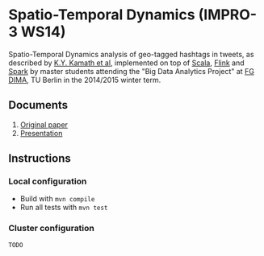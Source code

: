 Spatio-Temporal Dynamics (IMPRO-3 WS14)
=======================================

Spatio-Temporal Dynamics analysis of geo-tagged hashtags in tweets, as described by
[K.Y. Kamath et al](http://digital.cs.usu.edu/~kyumin/pubs/kamath13www.pdf), implemented on top of
[Scala](http://scala-lang.org/), [Flink](https://flink.incubator.apache.org/) and
[Spark](http://spark-project.org/) by master students attending the "Big Data Analytics Project"
at [FG DIMA](http://www.dima.tu-berlin.de/), TU Berlin in the 2014/2015 winter term.

Documents
---------
1. [Original paper](doc/kamath13www.pdf)
2. [Presentation](doc/spatio-temporal-dynamics.pdf)

Instructions
------------

### Local configuration
* Build with `mvn compile`
* Run all tests with `mvn test`

### Cluster configuration
`TODO`
